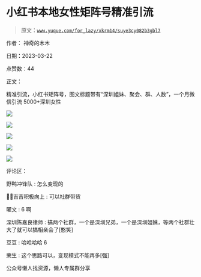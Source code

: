 # 小红书本地女性矩阵号精准引流

> 原文：[`www.yuque.com/for_lazy/xkrm14/suye3cy082b3gbl7`](https://www.yuque.com/for_lazy/xkrm14/suye3cy082b3gbl7)

作者： 神奇的木木

日期：2023-03-22

点赞数：44

正文：

精准引流，小红书矩阵号，图文标题带有“深圳姐妹、聚会、群、人数”，一个月微信引流 5000+深圳女性

![](img/9fb3be10fa5d363bffddd484ba1154c7.png)

![](img/62d79064211a938425c9e59a51d84247.png)

![](img/f72ef6f62c60935cbe7642a9efb8ca6b.png)

![](img/f32c4246c2ae8dcd6361060360b30caa.png)

![](img/1c412dca8e60c7f7c7c4a5bfc681f992.png)

评论区：

野鸭冲锋队 : 怎么变现的

💪🏻吉吉积极向上 : 可以社群带货

曜文 : 6 啊

深圳陈嘉良律师 : 搞两个社群，一个是深圳兄弟，一个是深圳姐妹，等两个社群壮大了就可以搞相亲会了[憨笑]

豆豆 : 哈哈哈哈 6

荣生 : 这个思路可以，变现模式不能再多[强]

公众号懒人找资源，懒人专属群分享

